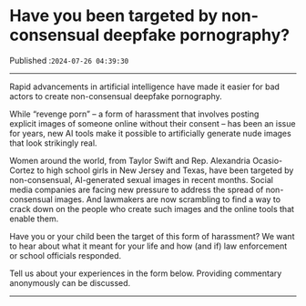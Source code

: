 # Have you been targeted by non-consensual deepfake pornography?

Published :`2024-07-26 04:39:30`

---

Rapid advancements in artificial intelligence have made it easier for bad actors to create non-consensual deepfake pornography.

While “revenge porn” – a form of harassment that involves posting explicit images of someone online without their consent – has been an issue for years, new AI tools make it possible to artificially generate nude images that look strikingly real.

Women around the world, from Taylor Swift and Rep. Alexandria Ocasio-Cortez to high school girls in New Jersey and Texas, have been targeted by non-consensual, AI-generated sexual images in recent months. Social media companies are facing new pressure to address the spread of non-consensual images. And lawmakers are now scrambling to find a way to crack down on the people who create such images and the online tools that enable them.

Have you or your child been the target of this form of harassment? We want to hear about what it meant for your life and how (and if) law enforcement or school officials responded.

Tell us about your experiences in the form below. Providing commentary anonymously can be discussed.

---


